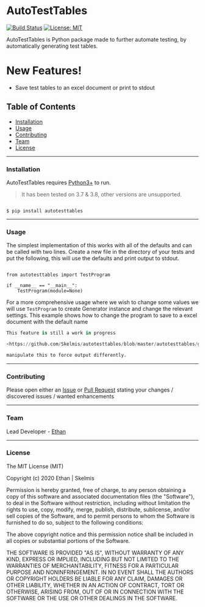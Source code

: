 # AutoTestTables


[![Build Status](https://travis-ci.com/Skelmis/autotesttables.svg?branch=master)](https://travis-ci.com/Skelmis/autotesttables)
[![License: MIT](https://img.shields.io/badge/License-MIT-yellow.svg)](https://opensource.org/licenses/MIT)

AutoTestTables is Python package made to further automate testing, by automatically generating test tables.

# New Features!

  - Save test tables to an excel document or print to stdout

## Table of Contents


- [Installation](#installation)
- [Usage](#usage)
- [Contributing](#contributing)
- [Team](#team)
- [License](#license)


---

### Installation

AutoTestTables requires [Python3+](https://www.python.org/) to run.
> It has been tested on 3.7 & 3.8, other versions are unsupported.


```

$ pip install autotesttables
```

----

### Usage

The simplest implementation of this works with all of the defaults and can be called with two lines.
Create a new file in the directory of your tests and put the following, this will use the defaults and print output to stdout.
```

from autotesttables import TestProgram

if __name__ == "__main__":
    TestProgram(module=None)

```

For a more comprehensive usage where we wish to change some values we will use `TestProgram` to create Generator instance and change the relevant settings. This example shows how to change the program to save to a excel document with the default name
```python
This feature is still a work in progress

<https://github.com/Skelmis/autotesttables/blob/master/autotesttables/generator.py#L274>

manipulate this to force output differently.
```

----

### Contributing

Please open either an [Issue](https://github.com/Skelmis/autotesttables/issues) or [Pull Request](https://github.com/Skelmis/autotesttables/pulls) stating your changes / discovered issues / wanted enhancements

----


### Team
Lead Developer - [Ethan](https://github.com/Skelmis)

----

### License

The MIT License (MIT)

Copyright (c) 2020 Ethan | Skelmis

Permission is hereby granted, free of charge, to any person obtaining a copy of this software and associated documentation files (the "Software"), to deal in the Software without restriction, including without limitation the rights to use, copy, modify, merge, publish, distribute, sublicense, and/or sell copies of the Software, and to permit persons to whom the Software is furnished to do so, subject to the following conditions:

The above copyright notice and this permission notice shall be included in all copies or substantial portions of the Software.

THE SOFTWARE IS PROVIDED "AS IS", WITHOUT WARRANTY OF ANY KIND, EXPRESS OR IMPLIED, INCLUDING BUT NOT LIMITED TO THE WARRANTIES OF MERCHANTABILITY, FITNESS FOR A PARTICULAR PURPOSE AND NONINFRINGEMENT. IN NO EVENT SHALL THE AUTHORS OR COPYRIGHT HOLDERS BE LIABLE FOR ANY CLAIM, DAMAGES OR OTHER LIABILITY, WHETHER IN AN ACTION OF CONTRACT, TORT OR OTHERWISE, ARISING FROM, OUT OF OR IN CONNECTION WITH THE SOFTWARE OR THE USE OR OTHER DEALINGS IN THE SOFTWARE.
